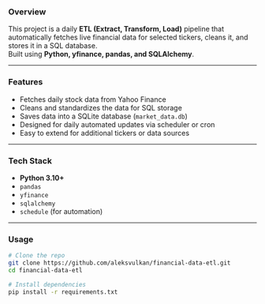 ### Overview
This project is a daily **ETL (Extract, Transform, Load)** pipeline that automatically fetches live financial data for selected tickers, cleans it, and stores it in a SQL database.  
Built using **Python, yfinance, pandas, and SQLAlchemy**.

---

### Features
- Fetches daily stock data from Yahoo Finance  
- Cleans and standardizes the data for SQL storage  
- Saves data into a SQLite database (`market_data.db`)  
- Designed for daily automated updates via scheduler or cron  
- Easy to extend for additional tickers or data sources  

---

### Tech Stack
- **Python 3.10+**
- `pandas`
- `yfinance`
- `sqlalchemy`
- `schedule` (for automation)

---

### Usage
```bash
# Clone the repo
git clone https://github.com/aleksvulkan/financial-data-etl.git
cd financial-data-etl

# Install dependencies
pip install -r requirements.txt


